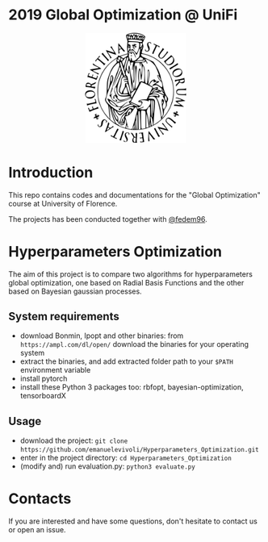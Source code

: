 
# 2019 Global Optimization @ UniFi

<p align="center">
    <img src="University_of_Florence.png" alt="logo-UniFi" width="200"/>
</p>

# Introduction
This repo contains codes and documentations for the "Global Optimization" course at University of Florence.

The projects has been conducted together with [@fedem96](https://github.com/fedem96).

# Hyperparameters Optimization

The aim of this project is to compare two algorithms for hyperparameters global optimization, one based on Radial Basis Functions and the other based on Bayesian gaussian processes. 

## System requirements
+ download Bonmin, Ipopt and other binaries: from `https://ampl.com/dl/open/` download the binaries for your operating system
+ extract the binaries, and add extracted folder path to your `$PATH` environment variable
+ install pytorch
+ install these Python 3 packages too: rbfopt, bayesian-optimization, tensorboardX

## Usage
+ download the project:
`git clone https://github.com/emanuelevivoli/Hyperparameters_Optimization.git`
+ enter in the project directory:
`cd Hyperparameters_Optimization`
+ (modify and) run evaluation.py:
`python3 evaluate.py`

# Contacts
If you are interested and have some questions, don't hesitate to contact us or open an issue.
